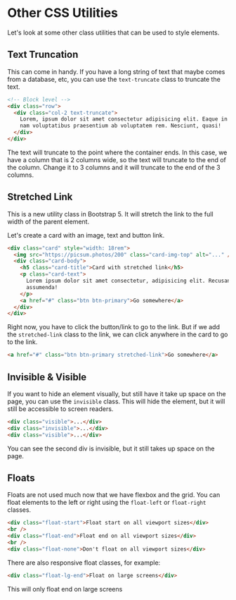 # Other CSS Utilities

Let's look at some other class utilities that can be used to style elements.

## Text Truncation

This can come in handy. If you have a long string of text that maybe comes from a database, etc, you can use the `text-truncate` class to truncate the text.

```html
<!-- Block level -->
<div class="row">
  <div class="col-2 text-truncate">
    Lorem, ipsum dolor sit amet consectetur adipisicing elit. Eaque in tenetur a
    nam voluptatibus praesentium ab voluptatem rem. Nesciunt, quasi!
  </div>
</div>
```

The text will truncate to the point where the container ends. In this case, we have a column that is 2 columns wide, so the text will truncate to the end of the column. Change it to 3 columns and it will truncate to the end of the 3 columns.

## Stretched Link

This is a new utility class in Bootstrap 5. It will stretch the link to the full width of the parent element.

Let's create a card with an image, text and button link.

```html
<div class="card" style="width: 18rem">
  <img src="https://picsum.photos/200" class="card-img-top" alt="..." />
  <div class="card-body">
    <h5 class="card-title">Card with stretched link</h5>
    <p class="card-text">
      Lorem ipsum dolor sit amet consectetur, adipisicing elit. Recusandae,
      assumenda!
    </p>
    <a href="#" class="btn btn-primary">Go somewhere</a>
  </div>
</div>
```

Right now, you have to click the button/link to go to the link. But if we add the `stretched-link` class to the link, we can click anywhere in the card to go to the link.

```html
<a href="#" class="btn btn-primary stretched-link">Go somewhere</a>
```

## Invisible & Visible

If you want to hide an element visually, but still have it take up space on the page, you can use the `invisible` class. This will hide the element, but it will still be accessible to screen readers.

```html
<div class="visible">...</div>
<div class="invisible">...</div>
<div class="visible">...</div>
```

You can see the second div is invisible, but it still takes up space on the page.

## Floats

Floats are not used much now that we have flexbox and the grid. You can float elements to the left or right using the `float-left` or `float-right` classes.

```html
<div class="float-start">Float start on all viewport sizes</div>
<br />
<div class="float-end">Float end on all viewport sizes</div>
<br />
<div class="float-none">Don't float on all viewport sizes</div>
```

There are also responsive float classes, for example:

```html
<div class="float-lg-end">Float on large screens</div>
```

This will only float end on large screens

